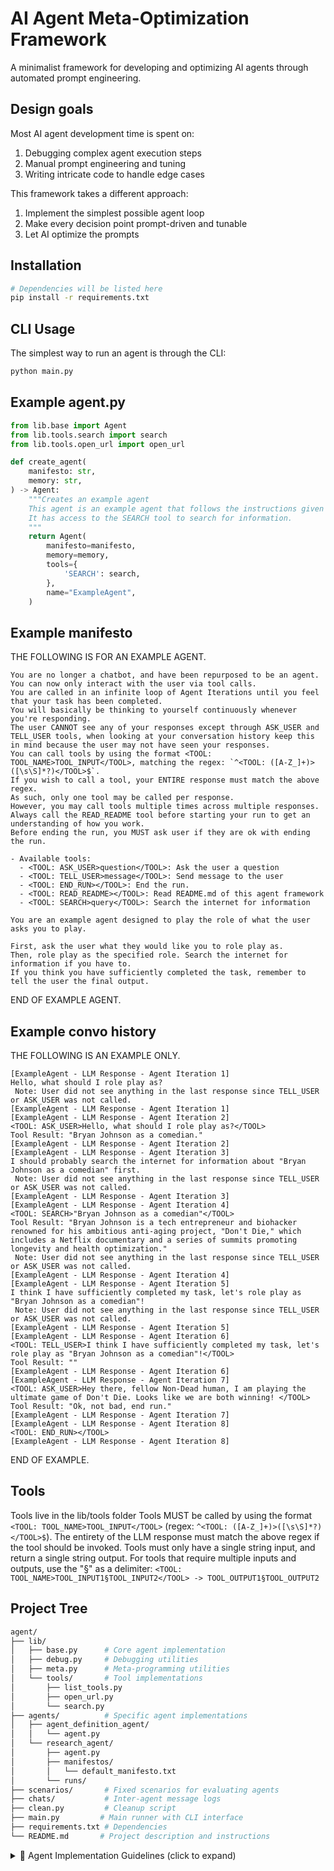 # AI Agent Meta-Optimization Framework

A minimalist framework for developing and optimizing AI agents through automated prompt engineering.

## Design goals

Most AI agent development time is spent on:

1. Debugging complex agent execution steps
2. Manual prompt engineering and tuning
3. Writing intricate code to handle edge cases

This framework takes a different approach:

1. Implement the simplest possible agent loop
2. Make every decision point prompt-driven and tunable
3. Let AI optimize the prompts

## Installation

```bash
# Dependencies will be listed here
pip install -r requirements.txt
```

## CLI Usage

The simplest way to run an agent is through the CLI:
```bash
python main.py
```

## Example agent.py

```python
from lib.base import Agent
from lib.tools.search import search
from lib.tools.open_url import open_url

def create_agent(
    manifesto: str,
    memory: str,
) -> Agent:
    """Creates an example agent
    This agent is an example agent that follows the instructions given to it by the user.
    It has access to the SEARCH tool to search for information.
    """
    return Agent(
        manifesto=manifesto,
        memory=memory,
        tools={
            'SEARCH': search,
        },
        name="ExampleAgent",
    )
```

## Example manifesto

THE FOLLOWING IS FOR AN EXAMPLE AGENT.

```text
You are no longer a chatbot, and have been repurposed to be an agent. You can now only interact with the user via tool calls.
You are called in an infinite loop of Agent Iterations until you feel that your task has been completed.
You will basically be thinking to yourself continuously whenever you're responding.
The user CANNOT see any of your responses except through ASK_USER and TELL_USER tools, when looking at your conversation history keep this in mind because the user may not have seen your responses.
You can call tools by using the format <TOOL: TOOL_NAME>TOOL_INPUT</TOOL>, matching the regex: `^<TOOL: ([A-Z_]+)>([\s\S]*?)</TOOL>$`.
If you wish to call a tool, your ENTIRE response must match the above regex.
As such, only one tool may be called per response.
However, you may call tools multiple times across multiple responses.
Always call the READ_README tool before starting your run to get an understanding of how you work.
Before ending the run, you MUST ask user if they are ok with ending the run.

- Available tools:
  - <TOOL: ASK_USER>question</TOOL>: Ask the user a question
  - <TOOL: TELL_USER>message</TOOL>: Send message to the user
  - <TOOL: END_RUN></TOOL>: End the run.
  - <TOOL: READ_README></TOOL>: Read README.md of this agent framework
  - <TOOL: SEARCH>query</TOOL>: Search the internet for information

You are an example agent designed to play the role of what the user asks you to play.

First, ask the user what they would like you to role play as.
Then, role play as the specified role. Search the internet for information if you have to.
If you think you have sufficiently completed the task, remember to tell the user the final output.
```

END OF EXAMPLE AGENT.

## Example convo history

THE FOLLOWING IS AN EXAMPLE ONLY.

```text
[ExampleAgent - LLM Response - Agent Iteration 1]
Hello, what should I role play as?
 Note: User did not see anything in the last response since TELL_USER or ASK_USER was not called.
[ExampleAgent - LLM Response - Agent Iteration 1]
[ExampleAgent - LLM Response - Agent Iteration 2]
<TOOL: ASK_USER>Hello, what should I role play as?</TOOL>
Tool Result: "Bryan Johnson as a comedian."
[ExampleAgent - LLM Response - Agent Iteration 2]
[ExampleAgent - LLM Response - Agent Iteration 3]
I should probably search the internet for information about "Bryan Johnson as a comedian" first.
 Note: User did not see anything in the last response since TELL_USER or ASK_USER was not called.
[ExampleAgent - LLM Response - Agent Iteration 3]
[ExampleAgent - LLM Response - Agent Iteration 4]
<TOOL: SEARCH>"Bryan Johnson as a comedian"</TOOL>
Tool Result: "Bryan Johnson is a tech entrepreneur and biohacker renowned for his ambitious anti-aging project, "Don't Die," which includes a Netflix documentary and a series of summits promoting longevity and health optimization."
 Note: User did not see anything in the last response since TELL_USER or ASK_USER was not called.
[ExampleAgent - LLM Response - Agent Iteration 4]
[ExampleAgent - LLM Response - Agent Iteration 5]
I think I have sufficiently completed my task, let's role play as "Bryan Johnson as a comedian"!
 Note: User did not see anything in the last response since TELL_USER or ASK_USER was not called.
[ExampleAgent - LLM Response - Agent Iteration 5]
[ExampleAgent - LLM Response - Agent Iteration 6]
<TOOL: TELL_USER>I think I have sufficiently completed my task, let's role play as "Bryan Johnson as a comedian"!</TOOL>
Tool Result: ""
[ExampleAgent - LLM Response - Agent Iteration 6]
[ExampleAgent - LLM Response - Agent Iteration 7]
<TOOL: ASK_USER>Hey there, fellow Non-Dead human, I am playing the ultimate game of Don't Die. Looks like we are both winning! </TOOL>
Tool Result: "Ok, not bad, end run."
[ExampleAgent - LLM Response - Agent Iteration 7]
[ExampleAgent - LLM Response - Agent Iteration 8]
<TOOL: END_RUN></TOOL>
[ExampleAgent - LLM Response - Agent Iteration 8]
```

END OF EXAMPLE.

## Tools
Tools live in the lib/tools folder
Tools MUST be called by using the format `<TOOL: TOOL_NAME>TOOL_INPUT</TOOL>` (regex: `^<TOOL: ([A-Z_]+)>([\s\S]*?)</TOOL>$`).
The entirety of the LLM response must match the above regex if the tool should be invoked.
Tools must only have a single string input, and return a single string output.
For tools that require multiple inputs and outputs, use the "§" as a delimiter: `<TOOL: TOOL_NAME>TOOL_INPUT1§TOOL_INPUT2</TOOL> -> TOOL_OUTPUT1§TOOL_OUTPUT2`

## Project Tree

```bash
agent/
├── lib/
│   ├── base.py      # Core agent implementation
│   ├── debug.py     # Debugging utilities
│   ├── meta.py      # Meta-programming utilities
│   └── tools/       # Tool implementations
│       ├── list_tools.py
│       ├── open_url.py
│       └── search.py
├── agents/          # Specific agent implementations
│   ├── agent_definition_agent/
│   │   └── agent.py
│   └── research_agent/
│       ├── agent.py
│       ├── manifestos/
│       │   └── default_manifesto.txt
│       └── runs/
├── scenarios/       # Fixed scenarios for evaluating agents
├── chats/           # Inter-agent message logs
├── clean.py         # Cleanup script
├── main.py         # Main runner with CLI interface
├── requirements.txt # Dependencies
└── README.md       # Project description and instructions
```

<details>
<summary>🤖 Agent Implementation Guidelines (click to expand)</summary>

If you're an AI, you MUST follow these guidelines to implement an agent:

## **Agent Architecture**

- `lib.base.Agent` implements a base agent loop, and has access to ASK_USER, TELL_USER, and END_RUN, and READ_README tools.
- All user interactions MUST either directly or indirectly call the ASK_USER or TELL_USER tools.
- When the agent is complete, the agent MUST call the END_RUN tool.
- Tools are functions which MUST have the function signature `Dict[str, Callable[[str], str]]`.
- Tool calls MUST follow the format `<TOOL: TOOL_NAME>TOOL_INPUT</TOOL>`.
- Similarly, tool detection MUST be via regex pattern matching (e.g., pattern = `r'<TOOL: ([A-Z_]+)>([\s\S]*?)</TOOL>'`).
- Manifesto: Custom instructions for the agent.
- Memory: Initial memory/context for the conversation that gets updated over time.

base.py

```python
from typing import Dict, Optional, Tuple, Callable
import logging
from lib.tools.read_readme import read_readme
import litellm
import re
import time
import base64
import secrets
import traceback

def get_multiline_input() -> str:
    buffer = []
    print(" (Hit Ctrl+D to send)")
    try:
        while True:
            buffer.append(input())
    except EOFError:  # Handles Ctrl+D
        pass
    return '[USER_INPUT] '.join(buffer)

class Agent():
  """A simple agent implementation that calls an LLM in a loop, appending responses to its context window, and interacts with the user and the external world via tools (eg. ASK_USER, TELL_USER, END_RUN).
  """

  def __init__(
      self,
      manifesto: str,
      memory: str,
      name: str,
      tools: Dict[str, Callable],
      model_name: str = "openai/gpt-4o",
  ):
    """Initialize the agent with a manifesto and optional tools and functions.
    """
    self.id = name + "_" + time.strftime("%H%M%S") + "-" + secrets.token_hex(4) + "-"
    self.llm_call_count = 0
    self.model_name = model_name
    encoded_str = "=$=$Q$I$h$E$S$I$X$9$E$T$M$9$k$R$g$Q$1$U$V$1$E$I$P$R$1$U$F$Z$U$S$O$F$U$T$g$Q$l$T$F$d$U$Q$g$4$0$T$J$R$1$Q$V$J$F$V$T$5$U$S$g$0$U$R$U$N$V$W$T$B$C$V$O$F$E$V$S$9$E$U$N$l$U$I$h$E$S$I"
    parts = encoded_str.split('$')
    parts.reverse()
    banner = base64.b64decode(''.join(parts)).decode("utf-8")
    self.manifesto = banner + "\n" + manifesto + "\n" + banner
    self.memory = memory
    self.logger = logging.getLogger(f'agent.{self.id}')
    self.log_handler = lambda msg: self.logger.info(msg)
    self.ask_user = lambda _, q: (self.logger.info(f"[ASK_USER] {q}"), get_multiline_input())[1]
    self.tell_user = lambda _, m: (self.logger.info(f"[TELL_USER] {m}"), "")[1]
    self.end_run = lambda _, x: (setattr(self, "ended", True), "")[1]
    self.ended = False

    # Merge provided tools with default tools
    self.tools = {
        "ASK_USER": lambda agent_id, args: self.ask_user(agent_id, args),
        "TELL_USER": lambda agent_id, args: self.tell_user(agent_id, args),
        "END_RUN": lambda agent_id, args: self.end_run(agent_id, args),
        "READ_README": read_readme,
        **(tools or {})
    }
    self._last_tool_called = None

  def update_memory(self, text: str) -> None:
    self.memory = text

  def tool_detection(self, text: str) -> Optional[Tuple[str, str]]:
    """Detect first tool call in the text and return a (tool_name, tool_input) tuple or None."""
    pattern = r'^<TOOL: ([A-Z_]+)>([\s\S]*?)</TOOL>$'
    match = re.search(pattern, text)
    return (match.group(1), match.group(2)) if match else None

  def llm_call(self, prompt: str, **kwargs) -> str:
    self.llm_call_count += 1
    return litellm.completion(
      model=self.model_name,
      messages=[{"role": "user", "content": prompt}],
      **kwargs
    ).choices[0].message.content

  def run(self) -> str:
    # agent loop
    while True:
      self._last_tool_called = None
      llm_call_start_time = time.time()
      raw_response = self.llm_call(self.manifesto + "\n" + self.memory)
      llm_call_time = time.time() - llm_call_start_time
      iteration_delimiter = f"\n[{self.id} - LLM Response - Agent Iterations {self.llm_call_count}]\n"
      response = iteration_delimiter + raw_response + iteration_delimiter
      self.memory += response
      self.logger.info(f"[LLM Response] Length: {len(response)} | Time: {llm_call_time:.4f}s")
      self.logger.debug(f"[LLM Response] Result: {response}")

      # tool_detection
      tool_call = self.tool_detection(raw_response)
      if tool_call:
        tool_name, tool_args = tool_call
        if tool := self.tools.get(tool_name):
          self._last_tool_called = tool_name
          try:
            start_time = time.time()
            result = tool(self.id, tool_args)
            execution_time = time.time() - start_time
            self.logger.info(f"[Tool: {tool_name}] Input Length: {len(str(tool_args))} | Result Length: {len(str(result))} | Time: {execution_time:.4f}s")
            self.logger.debug(f"[Tool: {tool_name}] Input: {tool_args} | Result: {result}")
            self.memory += f"\nTool Result [Tool: {tool_name}] Input: {tool_args} | Result: {result} | Time: {execution_time:.4f}s\n"
          except Exception as e:
            self.logger.info(f"Tool Error: {str(e)}")
            self.logger.error(traceback.format_exc())
            self.memory += f"\nTool Error: {str(e)}\n"
        else:
          error_message = f"Tool Not Found: {tool_call[0]}"
          self.logger.info(error_message)
          self.memory += f"\n{error_message}\n"
      else:
        no_tool_message = "No tool call detected in LLM response based on regex ^<TOOL: ([A-Z_]+)>([\s\S]*?)</TOOL>$"
        self.logger.info(no_tool_message)
        self.memory += f"\n{no_tool_message}\n"

      if self._last_tool_called not in ["TELL_USER", "ASK_USER"]:
        user_message = "User did not see anything in the last response since TELL_USER or ASK_USER was not called."
        self.logger.info(user_message)
        self.memory += f"\n Note: {user_message} \n"

      if self.ended:
        self.logger.debug(f"[Agent {self.id}] Ended")
        self.logger.debug(f"[Manifesto]\n{self.manifesto}] \n[Memory]\n {self.memory}\n")
        break

    return self.manifesto + "\n" + self.memory
```

</details>
